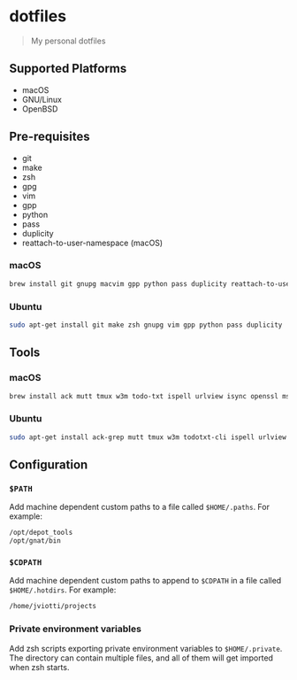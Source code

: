 dotfiles
========

> My personal dotfiles

Supported Platforms
-------------------

- macOS
- GNU/Linux
- OpenBSD

Pre-requisites
--------------

- git
- make
- zsh
- gpg
- vim
- gpp
- python
- pass
- duplicity
- reattach-to-user-namespace (macOS)

### macOS

```sh
brew install git gnupg macvim gpp python pass duplicity reattach-to-user-namespace
```

### Ubuntu

```sh
sudo apt-get install git make zsh gnupg vim gpp python pass duplicity
```

Tools
-----

### macOS

```sh
brew install ack mutt tmux w3m todo-txt ispell urlview isync openssl msmtp gh
```

### Ubuntu

```sh
sudo apt-get install ack-grep mutt tmux w3m todotxt-cli ispell urlview isync msmtp
```

Configuration
-------------

### `$PATH`

Add machine dependent custom paths to a file called `$HOME/.paths`. For
example:

```sh
/opt/depot_tools
/opt/gnat/bin
```

### `$CDPATH`

Add machine dependent custom paths to append to `$CDPATH` in a file called
`$HOME/.hotdirs`. For example:

```sh
/home/jviotti/projects
```

### Private environment variables

Add zsh scripts exporting private environment variables to `$HOME/.private`.
The directory can contain multiple files, and all of them will get imported
when zsh starts.
